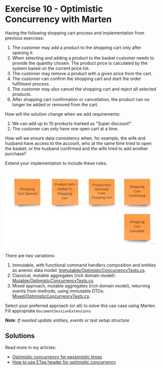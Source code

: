 # Exercise 10 - Optimistic Concurrency with Marten

Having the following shopping cart process and implementation from previous exercises:
1. The customer may add a product to the shopping cart only after opening it.
2. When selecting and adding a product to the basket customer needs to provide the quantity chosen. The product price is calculated by the system based on the current price list.
3. The customer may remove a product with a given price from the cart.
4. The customer can confirm the shopping cart and start the order fulfilment process.
5. The customer may also cancel the shopping cart and reject all selected products.
6. After shopping cart confirmation or cancellation, the product can no longer be added or removed from the cart.

How will the solution change when we add requirements:
1. We can add up to 10 products marked as "Super discount!".
2. The customer can only have one open cart at a time.

How will we ensure data consistency when, for example, the wife and husband have access to the account, who at the same time tried to open the basket, or the husband confirmed and the wife tried to add another purchase?

Extend your implementation to include these rules.

![events](./assets/events.jpg)

There are two variations:
1. Immutable, with functional command handlers composition and entities as anemic data model: [Immutable/OptimisticConcurrencyTests.cs](./Immutable/OptimisticConcurrencyTests.cs).
2. Classical, mutable aggregates (rich domain model): [Mutable/OptimisticConcurrencyTests.cs](./Mutable/OptimisticConcurrencyTests.cs).
3. Mixed approach, mutable aggregates (rich domain model), returning events from methods, using immutable DTOs: [Mixed/OptimisticConcurrencyTests.cs](./Mixed/OptimisticConcurrencyTests.cs).

Select your preferred approach (or all) to solve this use case using Marten. Fill appropriate `DocumentSessionExtensions`

_**Note**: If needed update entities, events or test setup structure_

## Solutions

Read more in my articles:
- [Optimistic concurrency for pessimistic times](https://event-driven.io/en/optimistic_concurrency_for_pessimistic_times/?utm_source=event_sourcing_net_workshop)
- [How to use ETag header for optimistic concurrency](https://event-driven.io/en/how_to_use_etag_header_for_optimistic_concurrency/?utm_source=event_sourcing_net_workshop)
